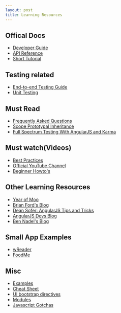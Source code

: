 ```yaml
---
layout: post
title: Learning Resources
---
```

        
## Offical Docs
* [Developer Guide][1]
* [API Reference][2]
* [Short Tutorial][3]

## Testing related
* [End-to-end Testing Guide][4]
* [Unit Testing][5]

## Must Read
* [Frequently Asked Questions][6]
* [Scope Prototypal Inheritance][7]
* [Full Spectrum Testing With AngularJS and Karma][8]
          
## Must watch(Videos)
* [Best Practices][9]
* [Official YouTube Channel][10]
* [Beginner Howto's][11]

## Other Learning Resources
* [Year of Moo][12]
* [Brian Ford's Blog][13]
* [Dean Sofer: AngularJS Tips and Tricks][14]
* [AngularJS Devs Blog][15]
* [Ben Nadel's Blog][16]

## Small App Examples
* [wReader][17]
* [FoodMe][18]

## Misc
* [Examples][19]
* [Cheat Sheet][20]
* [UI bootstrap directives][21]
* [Modules][22]
* [Javascript Gotchas][23]

[1]: http://docs.angularjs.org/guide "Developer Guide"
[2]: http://docs.angularjs.org/api/ "API Reference"
[3]: http://docs.angularjs.org/tutorial
[4]: http://docs.angularjs.org/guide/devguide.e2e-testing "End-to-end Testing Guide"
[5]: http://docs.angularjs.org/guide/devguide.unit-testing "Unit Testing"
[6]: http://docs.angularjs.org/misc/faq "Frequently Asked Questions"
[7]: https://github.com/angular/angular.js/wiki/The-Nuances-of-Scope-Prototypal-Inheritance "Scope Proptotypal Inheritance"
[8]: http://www.yearofmoo.com/2013/01/full-spectrum-testing-with-angularjs-and-karma.html "Full Spectrum Testing With AngularJS and Karma"
[9]: http://www.youtube.com/watch?v=ZhfUv0spHCY "Best Practices"
[10]: http://www.youtube.com/user/angularjs "Official YouTube Channel"
[11]: http://www.egghead.io "Beginner Howto's"
[12]: http://www.yearofmoo.com "Year of Moo"
[13]: http://briantford.com/blog "Brian Ford's Blog"
[14]: http://deansofer.com/posts/view/14/AngularJs-Tips-and-Tricks-UPDATED "Dean Sofer: AngularJS Tips and Tricks"
[15]: http://blog.angularjs.org "AngularJS Devs Blog"
[16]: http://www.bennadel.com "Ben Nadel's Blog"
[17]: https://github.com/GoogleChrome/wReader-app "wReader"
[18]: http://blog.angularjs.org/2012/11/angularjs-example-applications.html "FoodMe"
[19]: https://github.com/angular/angular.js/wiki/JsFiddle-Examples "Examples"
[20]: http://www.cheatography.com/proloser/cheat-sheets/angularjs "Cheat Sheet"
[21]: http://angular-ui.github.com "UI bootstrap directives"
[22]: http://ngmodules.org "Modules"
[23]: http://bonsaiden.github.io/JavaScript-Garden/ "Javascript Gotchas"